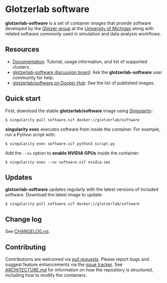 # Glotzerlab software

**glotzerlab-software** is a set of container images that provide software developed by the [Glotzer
group](<http://glotzerlab.engin.umich.edu>) at the [University of Michigan](https://www.umich.edu/)
along with related software commonly used in simulation and data analysis workflows.

## Resources

* [Documentation](https://glotzerlab-software.readthedocs.io/):
  Tutorial, usage information, and list of supported clusters.
* [glotzerlab-software discussion board](https://github.com/glotzerlab/software/discussions):
  Ask the **glotzerlab-software** user community for help.
* [glotzerlab/software on Docker Hub](https://hub.docker.com/r/glotzerlab/software):
  See the list of published images.

## Quick start

First, download the stable **glotzerlab/software** image using
[Singularity](https://sylabs.io/singularity/):

    $ singularity pull software.sif docker://glotzerlab/software

**singularity exec** executes software from inside the container. For example, run a Python script
with:

    $ singularity exec software.sif python3 script.py

Add the ``--nv`` option to **enable NVIDIA GPUs** inside the container:

    $ singularity exec --nv software.sif nvidia-smi

## Updates

**glotzerlab-software** updates regularly with the latest versions of included software. Download
the latest image to update:

    $ singularity pull software.sif docker://glotzerlab/software

## Change log

See [CHANGELOG.rst](CHANGELOG.rst).

## Contributing

Contributions are welcomed via
[pull requests](https://github.com/glotzerlab/software/pulls).
Please report bugs and suggest feature enhancements via the
[issue tracker](https://github.com/glotzerlab/software/issues).
See [ARCHITECTURE.md](ARCHITECTURE.md) for information on how the repository is structured,
including how to modify the containers.
